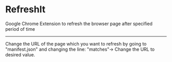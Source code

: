 # RefreshIt
Google Chrome Extension to refresh the browser page after specified period of time

------------------------------------------------------------------------------------------------------
Change the URL of the page which you want to refresh by going to "manifest.json" and changing the line: 
"matches"-> Change the URL to desired value.


